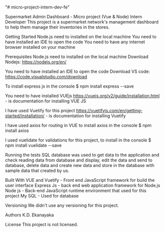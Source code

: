 "# micro-project-intern-dev-fe" 

Supermarket Admin Dashboard - Micro project (Vue & Node) Intern Developer
This project is a supermarket network's management dashboard to help them manage their inventories
in the stores.


Getting Started
Node.js need to installed on the local machine
You need to have installed an IDE to open the code
You need to have any internet browser installed on your machine


Prerequisites
Node.js need to installed on the local machine
Download Nodejs: https://nodejs.org/en/

You need to have installed an IDE to open the code
Download VS code: https://code.visualstudio.com/download

To install express js in the console
$ npm install express --save

You need to have installed VUEjs
https://vuejs.org/v2/guide/installation.html - is documentation for installing VUE JS

I have used Vuetify for this project
https://vuetifyjs.com/en/getting-started/installation/ -  is documentation for installing Vuetify

I have used axios for routing in VUE to install axios in the console
$ npm install axios

I used vuelidate for validations for this project, to install in the console
$ npm install vuelidate --save


Running the tests
SQL database was used to get data to the application and check reading data from database and display, edit the data and send to database,
delete data and create new data and store in the database with sample data that created by us.


Built With
VUE and Vuetify -  Front end JavaScript framework for build the user interface
Express Js - back end web application framework for Node.js
Node js - Back-end JavaScript runtime environment that used for this project 
My SQL - Used for database


Versioning
We didn't use any versioning for this project.


Authors
K.D. Ekanayaka


License
This project is not licensed.